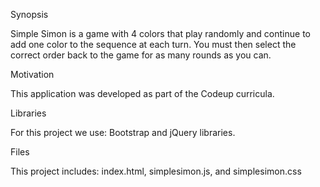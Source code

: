 Synopsis

Simple Simon is a game with 4 colors that play randomly and continue to add one color to the sequence at each turn. 
You must then select the correct order back to the game for as many rounds as you can.

Motivation

This application was developed as part of the Codeup curricula.

Libraries

For this project we use: Bootstrap and jQuery libraries.

Files

This project includes: index.html, simplesimon.js, and simplesimon.css